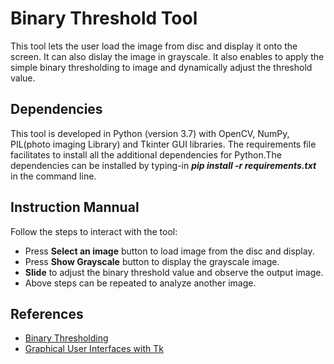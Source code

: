 # Binary Threshold Tool
This tool lets the user load the image from disc and display it onto the screen. It can also dislay the image in grayscale. It also enables to apply the simple binary thresholding to image and dynamically adjust the threshold value.
## Dependencies
This tool is developed in Python (version 3.7) with OpenCV, NumPy, PIL(photo imaging Library) and Tkinter GUI libraries. The requirements file facilitates to install all the additional dependencies for Python.The dependencies can be installed by typing-in **_pip install -r requirements.txt_** in the command line.
## Instruction Mannual
Follow the steps to interact with the tool:
* Press **Select an image** button to load image from the disc and display.
* Press **Show Grayscale** button to display the grayscale image.
* **Slide** to adjust the binary threshold value and observe the output image.
* Above steps can be repeated to analyze another image.

## References
* [Binary Thresholding](https://docs.opencv.org/3.4/d7/d4d/tutorial_py_thresholding.html)
* [Graphical User Interfaces with Tk](https://docs.python.org/3/library/tk.html)